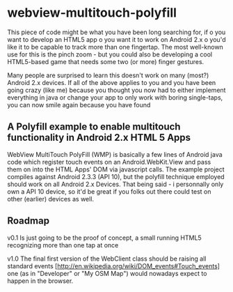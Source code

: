 webview-multitouch-polyfill
===========================

This piece of code might be what you have been long searching for, if
o you want to develop an HTML5 app
o you want it to work on Android 2.x
o you'd like it to be capable to track more than one fingertap. The most well-known use for this is the pinch zoom - but you could also be developing a cool HTML5-based game that needs some two (or more) finger gestures.

Many people are surprised to learn this doesn't work on many (most?) Android 2.x devices. If all of the above applies to you and you have been going crazy (like me) because you thought you now had to either implement everything in java or change your app to only work with boring single-taps, you can now smile again because you have found

A Polyfill example to enable multitouch functionality in Android 2.x HTML 5 Apps
--------------------------------------------------------------------------------

WebView MultiTouch PolyFill (WMP) is basically a few lines of Android java code which register touch events on an Android.WebKit.View and pass them on into the HTML Apps' DOM via javascript calls. The example project compiles against Android 2.3.3 (API 10), but the polyfill technique employed should work on all Android 2.x Devices. That being said - i personnally only own a API 10 device, so it'd be great if you folks out there could test on other (earlier) devices as well.

Roadmap
-------

v0.1
Is just going to be the proof of concept, a small running HTML5 recognizing more than one tap at once

v1.0
The final first version of the WebClient class should be raising all standard events [http://en.wikipedia.org/wiki/DOM_events#Touch_events] one (as in "Developer" or "My OSM Map") would nowadays expect to happen in the browser.